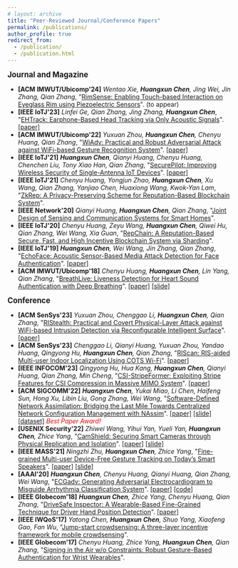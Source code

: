 ```yaml
---
# layout: archive
title: "Peer-Reviewed Journal/Conference Papers"
permalink: /publications/
author_profile: true
redirect_from:
  - /publication/
  - /publication.html
---
```


<!-- {% if author.googlescholar %}
  You can also find my articles on <u><a href="{{author.googlescholar}}">my Google Scholar profile</a>.</u>
{% endif %}

{% include base_path %}

{% for post in site.publications reversed %}
  {% include archive-single.html %}
{% endfor %} -->

<big>**Journal and Magazine**</big>

- **[ACM IMWUT/Ubicomp'24]** _Wentao Xie, **Huangxun Chen**, Jing Wei, Jin Zhang, Qian Zhang_, "[RimSense: Enabling Touch-based Interaction on Eyeglass Rim using Piezoelectric Sensors]()". (to appear)
- **[IEEE IoTJ'23]** _Linfei Ge, Qian Zhang, Jing Zhang, **Huangxun Chen**_, "[EHTrack: Earphone-Based Head Tracking via Only Acoustic Signals](https://ieeexplore.ieee.org/abstract/document/10192901)". [[paper]](https://amyworkspace.github.io/hxchen/files/iotj23-ehtrack.pdf)
- **[ACM IMWUT/Ubicomp'22]** _Yuxuan Zhou, **Huangxun Chen**, Chenyu Huang, Qian Zhang_, "[WiAdv: Practical and Robust Adversarial Attack against WiFi-based Gesture Recognition System](https://dl.acm.org/doi/abs/10.1145/3534618)". [[paper]](https://amyworkspace.github.io/hxchen/files/ubicomp22-wiadv.pdf)
- **[IEEE IoTJ'21]** _**Huangxun Chen**, Qianyi Huang, Chenyu Huang, Chenchen Liu, Tony Xiao Han, Qian Zhang_, "[SecurePilot: Improving Wireless Security of Single-Antenna IoT Devices](https://ieeexplore.ieee.org/document/9427993/)". [[paper]](https://amyworkspace.github.io/hxchen/files/iotj21-securepilot.pdf)
- **[IEEE IoTJ'21]** _Chenyu Huang, Yongjun Zhao, **Huangxun Chen**, Xu Wang, Qian Zhang, Yanjiao Chen, Huaxiong Wang, Kwok-Yan Lam_, "[ZkRep: A Privacy-Preserving Scheme for Reputation-Based Blockchain System](https://ieeexplore.ieee.org/abstract/document/9521236)".
- **[IEEE Network'20]** _Qianyi Huang, **Huangxun Chen**, Qian Zhang_, "[Joint Design of Sensing and Communication Systems for Smart Homes](https://ieeexplore.ieee.org/document/9143269)".
- **[IEEE IoTJ'20]** _Chenyu Huang, Zeyu Wang, **Huangxun Chen**, Qiwei Hu, Qian Zhang, Wei Wang, Xia Guan_, "[RepChain: A Reputation-Based Secure, Fast, and High Incentive Blockchain System via Sharding](https://ieeexplore.ieee.org/abstract/document/9211723/)".
- **[IEEE IoTJ'19]** _**Huangxun Chen**, Wei Wang, Jin Zhang, Qian Zhang_, "[EchoFace: Acoustic Sensor-Based Media Attack Detection for Face Authentication](https://ieeexplore.ieee.org/document/8932608/)". [[paper]](https://amyworkspace.github.io/hxchen/files/iotj19-echoface.pdf)
- **[ACM IMWUT/Ubicomp'18]** _Chenyu Huang, **Huangxun Chen**, Lin Yang, Qian Zhang_, "[BreathLive: Liveness Detection for Heart Sound Authentication with Deep Breathing](https://dl.acm.org/doi/10.1145/3191744)". [[paper]](https://amyworkspace.github.io/hxchen/files/ubicomp18-breathlive.pdf) [[slide]](https://amyworkspace.github.io/hxchen/files/ubicomp18-breathlive-slide.pdf)

<big>**Conference**</big>

- **[ACM SenSys'23]** _Yuxuan Zhou, Chenggao Li, **Huangxun Chen**, Qian Zhang_, "[RIStealth: Practical and Covert Physical-Layer Attack against WiFi-based Intrusion Detection via Reconfigurable Intelligent Surface](https://sensys.acm.org/2023/program/)". [[paper]](https://amyworkspace.github.io/hxchen/files/sensys23-ristealth.pdf)
- **[ACM SenSys'23]** _Chenggao Li, Qianyi Huang, Yuxuan Zhou, Yandao Huang, Qingyong Hu, **Huangxun Chen**, Qian Zhang_, "[RIScan: RIS-aided Multi-user Indoor Localization Using COTS Wi-Fi](https://sensys.acm.org/2023/program/)". [[paper]](https://amyworkspace.github.io/hxchen/files/sensys23-riscan.pdf)
- **[IEEE INFOCOM'23]** _Qingyong Hu, Hua Kang, **Huangxun Chen**, Qianyi Huang, Qian Zhang, Min Cheng_, "[CSI-StripeFormer: Exploiting Stripe Features for CSI Compression in Massive MIMO System](https://infocom.info/day/3/track/Track%20B)". [[paper]](https://amyworkspace.github.io/hxchen/files/infocom23-csistripeformer.pdf)
- **[ACM SIGCOMM'22]** _**Huangxun Chen**, Yukai Miao, Li Chen, Haifeng Sun, Hong Xu, Libin Liu, Gong Zhang, Wei Wang_, "[Software-Defined Network Assimilation: Bridging the Last Mile Towards Centralized Network Configuration Management with NAssim](https://dl.acm.org/doi/10.1145/3544216.3544244)". [[paper]](https://amyworkspace.github.io/hxchen/files/sigcomm22-nassim.pdf) [[slide]](https://amyworkspace.github.io/hxchen/files/sigcomm22-nassim-slide.pdf) [[dataset]](https://github.com/AmyWorkspace/nassim) _<font color=red>Best Paper Award!</font>_
- **[USENIX Security'22]** _Zhiwei Wang, Yihui Yan, Yueli Yan, **Huangxun Chen**, Zhice Yang_, "[CamShield: Securing Smart Cameras through Physical Replication and
  Isolation](https://www.usenix.org/conference/usenixsecurity22/presentation/wang-zhiwei)". [[paper]](https://www.yangzhice.com/docforweb/CamShield/CamShield_Security.pdf) [[slide]](https://www.usenix.org/system/files/sec22_slides-wang_zhiwei.pdf)
- **[IEEE MASS'21]** _Ningzhi Zhu, **Huangxun Chen**, Zhice Yang_, "[Fine-grained Multi-user Device-Free Gesture Tracking on Today’s Smart Speakers](https://ieeexplore.ieee.org/document/9637756)". [[paper]](https://amyworkspace.github.io/hxchen/files/mass2021-sparsetrack.pdf) [[slide]](https://amyworkspace.github.io/hxchen/files/mass2021-sparsetrack-slide.pdf)
- **[AAAI'20]** _**Huangxun Chen**, Chenyu Huang, Qianyi Huang, Qian Zhang, Wei Wang_, "[ECGadv: Generating Adversarial Electrocardiogram to Misguide Arrhythmia Classification System](https://ojs.aaai.org/index.php/AAAI/article/view/5748/5604)". [[paper]](https://amyworkspace.github.io/hxchen/files/aaai2020-ecgadv.pdf) [[code]](https://github.com/codespace123/ECGadv)
- **[IEEE Globecom'18]** _**Huangxun Chen**, Zhice Yang, Chenyu Huang, Qian Zhang_, "[DriveSafe Inspector: A Wearable-Based Fine-Grained Technique for Driver Hand Position Detection](https://ieeexplore.ieee.org/document/8647653)". [[paper]](https://amyworkspace.github.io/hxchen/files/globecom2018-drivesafe.pdf)
- **[IEEE IWQoS'17]** _Yatong Chen, **Huangxun Chen**, Shuo Yang, Xiaofeng Gao, Fan Wu_, "[Jump-start crowdsensing: A three-layer incentive framework for mobile crowdsensing](https://ieeexplore.ieee.org/document/7969168)".
- **[IEEE Globecom'17]** _Chenyu Huang, Zhice Yang, **Huangxun Chen**, Qian Zhang_, "[Signing in the Air w/o Constraints: Robust Gesture-Based Authentication for Wrist Wearables](http://ieeexplore.ieee.org/document/8253995/)".
